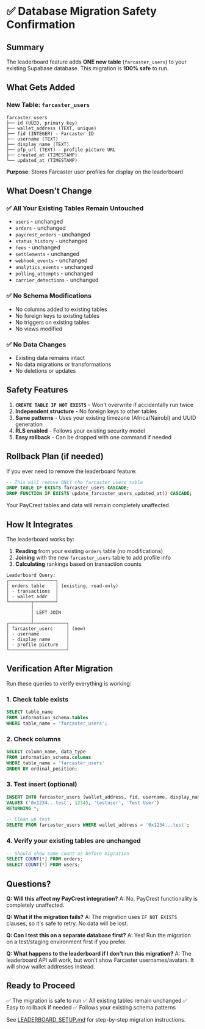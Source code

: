 # ✅ Database Migration Safety Confirmation

## Summary

The leaderboard feature adds **ONE new table** (`farcaster_users`) to your existing Supabase database. This migration is **100% safe** to run.

## What Gets Added

### New Table: `farcaster_users`
```
farcaster_users
├── id (UUID, primary key)
├── wallet_address (TEXT, unique)
├── fid (INTEGER) - Farcaster ID
├── username (TEXT)
├── display_name (TEXT)
├── pfp_url (TEXT) - profile picture URL
├── created_at (TIMESTAMP)
└── updated_at (TIMESTAMP)
```

**Purpose**: Stores Farcaster user profiles for display on the leaderboard

## What Doesn't Change

### ✅ All Your Existing Tables Remain Untouched
- `users` - unchanged
- `orders` - unchanged
- `paycrest_orders` - unchanged
- `status_history` - unchanged
- `fees` - unchanged
- `settlements` - unchanged
- `webhook_events` - unchanged
- `analytics_events` - unchanged
- `polling_attempts` - unchanged
- `carrier_detections` - unchanged

### ✅ No Schema Modifications
- No columns added to existing tables
- No foreign keys to existing tables
- No triggers on existing tables
- No views modified

### ✅ No Data Changes
- Existing data remains intact
- No data migrations or transformations
- No deletions or updates

## Safety Features

1. **`CREATE TABLE IF NOT EXISTS`** - Won't overwrite if accidentally run twice
2. **Independent structure** - No foreign keys to other tables
3. **Same patterns** - Uses your existing timezone (Africa/Nairobi) and UUID generation
4. **RLS enabled** - Follows your existing security model
5. **Easy rollback** - Can be dropped with one command if needed

## Rollback Plan (if needed)

If you ever need to remove the leaderboard feature:

```sql
-- This will remove ONLY the farcaster_users table
DROP TABLE IF EXISTS farcaster_users CASCADE;
DROP FUNCTION IF EXISTS update_farcaster_users_updated_at() CASCADE;
```

Your PayCrest tables and data will remain completely unaffected.

## How It Integrates

The leaderboard works by:
1. **Reading** from your existing `orders` table (no modifications)
2. **Joining** with the new `farcaster_users` table to add profile info
3. **Calculating** rankings based on transaction counts

```
Leaderboard Query:
┌─────────────────┐
│ orders table    │ (existing, read-only)
│ - transactions  │
│ - wallet addr   │
└────────┬────────┘
         │
         │ LEFT JOIN
         │
┌────────┴────────────┐
│ farcaster_users     │ (new)
│ - username          │
│ - display name      │
│ - profile picture   │
└─────────────────────┘
```

## Verification After Migration

Run these queries to verify everything is working:

### 1. Check table exists
```sql
SELECT table_name
FROM information_schema.tables
WHERE table_name = 'farcaster_users';
```

### 2. Check columns
```sql
SELECT column_name, data_type
FROM information_schema.columns
WHERE table_name = 'farcaster_users'
ORDER BY ordinal_position;
```

### 3. Test insert (optional)
```sql
INSERT INTO farcaster_users (wallet_address, fid, username, display_name)
VALUES ('0x1234...test', 12345, 'testuser', 'Test User')
RETURNING *;

-- Clean up test
DELETE FROM farcaster_users WHERE wallet_address = '0x1234...test';
```

### 4. Verify your existing tables are unchanged
```sql
-- Should show same count as before migration
SELECT COUNT(*) FROM orders;
SELECT COUNT(*) FROM users;
```

## Questions?

**Q: Will this affect my PayCrest integration?**
A: No, PayCrest functionality is completely unaffected.

**Q: What if the migration fails?**
A: The migration uses `IF NOT EXISTS` clauses, so it's safe to retry. No data will be lost.

**Q: Can I test this on a separate database first?**
A: Yes! Run the migration on a test/staging environment first if you prefer.

**Q: What happens to the leaderboard if I don't run this migration?**
A: The leaderboard API will work, but won't show Farcaster usernames/avatars. It will show wallet addresses instead.

## Ready to Proceed

✅ The migration is safe to run
✅ All existing tables remain unchanged
✅ Easy to rollback if needed
✅ Follows your existing schema patterns

See [LEADERBOARD_SETUP.md](vscode-file://vscode-app/usr/share/code/resources/app/out/vs/code/electron-sandbox/workbench/workbench.html) for step-by-step migration instructions.
